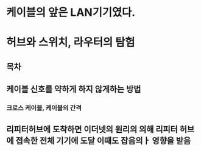 # 케이블의 앞은 LAN기기였다.
# 허브와 스위치, 라우터의 탐험

## 목차

## 케이블 신호를 약하게 하지 않게하는 방법
### 크로스 케이블, 케이블의 간격 

## 리피터허브에 도착하면 이더넷의 원리의 의해 리피터 허브에 접속한 전체 기기에 도달 이때도 잡음의ㅏ 영향을 받음